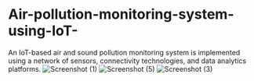# Air-pollution-monitoring-system-using-IoT-
An IoT-based air and sound pollution monitoring system is implemented using a network of sensors, connectivity technologies, and data analytics platforms.
![Screenshot (1)](https://github.com/chirusai7x0/Air-pollution-monitoring-system-using-IoT-/assets/140515556/07d821c4-0861-42c1-a8fd-0150127d0337)
![Screenshot (5)](https://github.com/chirusai7x0/Air-pollution-monitoring-system-using-IoT-/assets/140515556/a65cb13f-1520-4a84-8322-284c9ad197f7)
![Screenshot (3)](https://github.com/chirusai7x0/Air-pollution-monitoring-system-using-IoT-/assets/140515556/d9496f2a-3506-487d-a636-2b386a76ed02)
